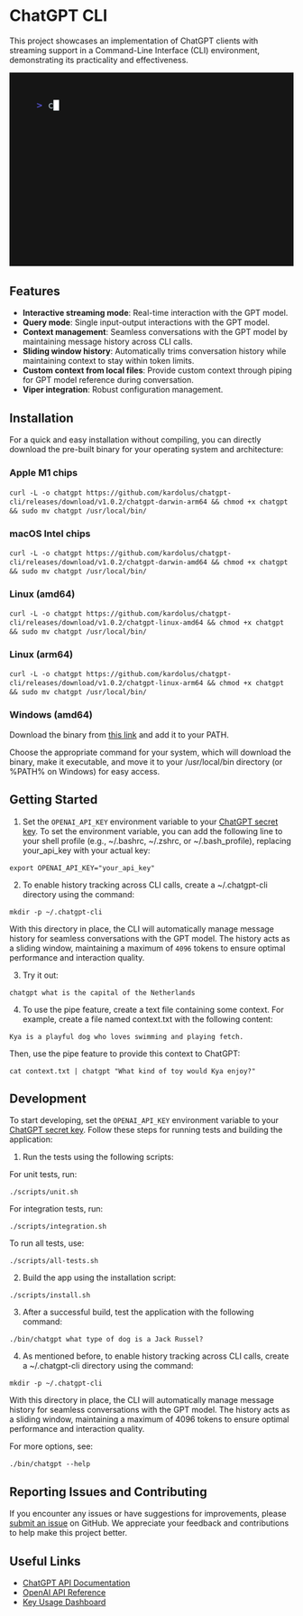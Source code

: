 # ChatGPT CLI

This project showcases an implementation of ChatGPT clients with streaming support in a Command-Line Interface (CLI)
environment, demonstrating its practicality and effectiveness.

![a screenshot](resources/vhs.gif)

## Features

* **Interactive streaming mode**: Real-time interaction with the GPT model.
* **Query mode**: Single input-output interactions with the GPT model.
* **Context management**: Seamless conversations with the GPT model by maintaining message history across CLI calls.
* **Sliding window history**: Automatically trims conversation history while maintaining context to stay within token
  limits.
* **Custom context from local files**: Provide custom context through piping for GPT model reference during
  conversation.
* **Viper integration**: Robust configuration management.

## Installation

For a quick and easy installation without compiling, you can directly download the pre-built binary for your operating
system and architecture:

### Apple M1 chips

```shell
curl -L -o chatgpt https://github.com/kardolus/chatgpt-cli/releases/download/v1.0.2/chatgpt-darwin-arm64 && chmod +x chatgpt && sudo mv chatgpt /usr/local/bin/
```

### macOS Intel chips

```shell
curl -L -o chatgpt https://github.com/kardolus/chatgpt-cli/releases/download/v1.0.2/chatgpt-darwin-amd64 && chmod +x chatgpt && sudo mv chatgpt /usr/local/bin/
```

### Linux (amd64)

```shell
curl -L -o chatgpt https://github.com/kardolus/chatgpt-cli/releases/download/v1.0.2/chatgpt-linux-amd64 && chmod +x chatgpt && sudo mv chatgpt /usr/local/bin/
```

### Linux (arm64)

```shell
curl -L -o chatgpt https://github.com/kardolus/chatgpt-cli/releases/download/v1.0.2/chatgpt-linux-arm64 && chmod +x chatgpt && sudo mv chatgpt /usr/local/bin/
```

### Windows (amd64)

Download the binary
from [this link](https://github.com/kardolus/chatgpt-cli/releases/download/v1.0.2/chatgpt-windows-amd64.exe) and add it
to your PATH.

Choose the appropriate command for your system, which will download the binary, make it executable, and move it to your
/usr/local/bin directory (or %PATH% on Windows) for easy access.

## Getting Started

1. Set the `OPENAI_API_KEY` environment variable to
   your [ChatGPT secret key](https://platform.openai.com/account/api-keys). To set the environment variable, you can add
   the following line to your shell profile (e.g., ~/.bashrc, ~/.zshrc, or ~/.bash_profile), replacing your_api_key with
   your actual key:

```shell
export OPENAI_API_KEY="your_api_key"
```

2. To enable history tracking across CLI calls, create a ~/.chatgpt-cli directory using the command:

```shell
mkdir -p ~/.chatgpt-cli
```

With this directory in place, the CLI will automatically manage message history for seamless conversations with the GPT
model. The history acts as a sliding window, maintaining a maximum of `4096` tokens to ensure optimal performance and
interaction quality.

3. Try it out:

```shell
chatgpt what is the capital of the Netherlands
```

4. To use the pipe feature, create a text file containing some context. For example, create a file named context.txt
   with the following content:

```shell
Kya is a playful dog who loves swimming and playing fetch.
```

Then, use the pipe feature to provide this context to ChatGPT:

```shell
cat context.txt | chatgpt "What kind of toy would Kya enjoy?"
```

## Development

To start developing, set the `OPENAI_API_KEY` environment variable to
your [ChatGPT secret key](https://platform.openai.com/account/api-keys). Follow these steps for running tests and
building the application:

1. Run the tests using the following scripts:

For unit tests, run:

```shell
./scripts/unit.sh
```

For integration tests, run:

```shell
./scripts/integration.sh
```

To run all tests, use:

```shell
./scripts/all-tests.sh
```

2. Build the app using the installation script:

```shell
./scripts/install.sh
```

3. After a successful build, test the application with the following command:

```shell
./bin/chatgpt what type of dog is a Jack Russel?
```

4. As mentioned before, to enable history tracking across CLI calls, create a ~/.chatgpt-cli directory using the
   command:

```shell
mkdir -p ~/.chatgpt-cli
```

With this directory in place, the CLI will automatically manage message history for seamless conversations with the GPT
model. The history acts as a sliding window, maintaining a maximum of 4096 tokens to ensure optimal performance and
interaction quality.

For more options, see:

```shell
./bin/chatgpt --help
```

## Reporting Issues and Contributing

If you encounter any issues or have suggestions for improvements,
please [submit an issue](https://github.com/kardolus/chatgpt-cli/issues/new) on GitHub. We appreciate your feedback and
contributions to help make this project better.

## Useful Links

* [ChatGPT API Documentation](https://platform.openai.com/docs/introduction/overview)
* [OpenAI API Reference](https://platform.openai.com/docs/api-reference/introduction)
* [Key Usage Dashboard](https://platform.openai.com/account/usage)